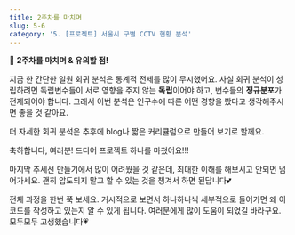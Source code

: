 ```yaml
---
title: 2주차를 마치며
slug: 5-6
category: '5. [프로젝트] 서울시 구별 CCTV 현황 분석'
---
```

📢 **2주차를 마치며 & 유의할 점!**

지금 한 간단한 일원 회귀 분석은 통계적 전제를 많이 무시했어요. 사실 회귀 분석이 성립하려면 독립변수들이 서로 영향을 주지 않는 **독립**이어야 하고, 변수들의 **정규분포**가 전제되어야 합니다. 그래서 이번 분석은 인구수에 따른 어떤 경향을 봤다고 생각해주시면 좋을 것 같아요.

더 자세한 회귀 분석은 추후에 blog나 짧은 커리큘럼으로 만들어 보기로 할께요.

축하합니다, 여러분! 드디어 프로젝트 하나를 마쳤어요!!!

마지막 추세선 만들기에서 많이 어려웠을 것 같은데, 최대한 이해를 해보시고 안되면 넘어가세요. 괜히 압도되지 말고 할 수 있는 것을 챙겨서 하면 된답니다💕 

전체 과정을 한번 쭉 보세요. 거시적으로 보면서 하나하나씩 세부적으로 들어가면 왜 이 코드를 작성하고 있는지 알 수 있게 됩니다. 여러분에게 많이 도움이 되었길 바라구요. 모두모두 고생했습니다💗

